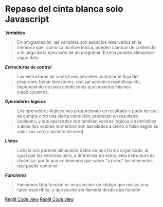 # Repaso del cinta blanca solo Javascript

***Variables***
>En programación, las variables son espacios reservados en la memoria que, como su nombre indica, pueden cambiar de contenido a lo largo de la ejecución de un programa. En ella puedes almacenar algun dato.


***Estructuras de control***
>Las estructuras de control nos permiten controlar el flujo del programa: tomar decisiones, realizar acciones repetitivas etc, dependiendo de unas condiciones que nosotros mismos establezcamos. 


***Operadores lógicos***
>Los operadores lógicos nos proporcionan un resultado a partir de que se cumpla o no una cierta condición, producen un resultado booleano, y sus operandos son también valores lógicos o asimilables a ellos (los valores numéricos son asimilados a cierto o falso según su valor sea cero o distinto de cero).


***Listas***
>La lista nos permite almacenar datos de una forma organizada, al igual que los vectores pero, a diferencia de estos, esta estructura es dinámica, por lo que no tenemos que saber "a priori" los elementos que puede contener.


***Funciones***
>Funciones Una función es una sección de código que realiza una tarea específica, y que puede ser llamada desde otra función. 

[Replit Code view](https://repl.it/@EduDevf/clase0repaso "replit") 
[Replit Code view](https://repl.it/@EduDevf/clase0repaso "replit") 
